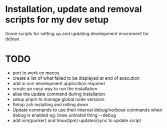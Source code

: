 # Installation, update and removal scripts for my dev setup
Some scripts for setting up and updating development enviroment for debian.

# TODO
- port to work on macos
- create a list of what failed to be displayed at end of execution
- add in non development application required
- create an easy way to run the installation
- alias the update command during installation
- setup pnpm to manage global node versions
- Setup zsh installing and rolling down
- Update commands to use their internal debug/verbose commands when debug is
  enabled eg: brew uninstall thing --debug
- add vim(packer) and tmux(tpm) updates/sync to update script
